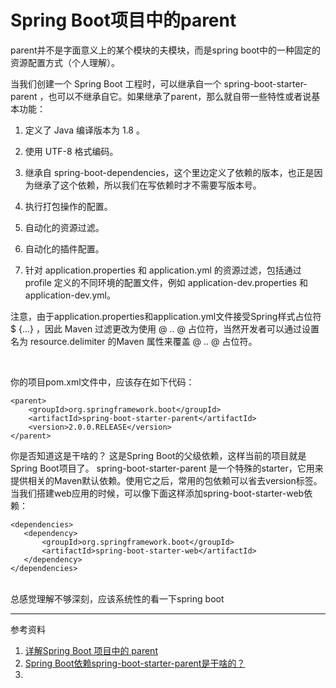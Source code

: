 # Spring Boot项目中的parent

parent并不是字面意义上的某个模块的夫模块，而是spring boot中的一种固定的资源配置方式（个人理解）。

当我们创建一个 Spring Boot 工程时，可以继承自一个 spring-boot-starter-parent ，也可以不继承自它。如果继承了parent，那么就自带一些特性或者说基本功能：

1. 定义了 Java 编译版本为 1.8 。

2. 使用 UTF-8 格式编码。

3. 继承自 spring-boot-dependencies，这个里边定义了依赖的版本，也正是因为继承了这个依赖，所以我们在写依赖时才不需要写版本号。

4. 执行打包操作的配置。

5. 自动化的资源过滤。

6. 自动化的插件配置。

7. 针对 application.properties 和 application.yml 的资源过滤，包括通过 profile 定义的不同环境的配置文件，例如 application-dev.properties 和 application-dev.yml。

注意，由于application.properties和application.yml文件接受Spring样式占位符 $ {...} ，因此 Maven 过滤更改为使用 @ .. @ 占位符，当然开发者可以通过设置名为 resource.delimiter 的Maven 属性来覆盖 @ .. @ 占位符。

<br>

你的项目pom.xml文件中，应该存在如下代码：

```
<parent>
    <groupId>org.springframework.boot</groupId>
    <artifactId>spring-boot-starter-parent</artifactId>
    <version>2.0.0.RELEASE</version>
</parent>
```

你是否知道这是干啥的？
这是Spring Boot的父级依赖，这样当前的项目就是Spring Boot项目了。
spring-boot-starter-parent 是一个特殊的starter，它用来提供相关的Maven默认依赖。使用它之后，常用的包依赖可以省去version标签。
当我们搭建web应用的时候，可以像下面这样添加spring-boot-starter-web依赖：

```
<dependencies>
   <dependency>
       <groupId>org.springframework.boot</groupId>
       <artifactId>spring-boot-starter-web</artifactId>
   </dependency>
</dependencies>
```

<br>
总感觉理解不够深刻，应该系统性的看一下spring boot

---

参考资料

1. [详解Spring Boot 项目中的 parent](https://www.jb51.net/article/159729.htm)
2. [Spring Boot依赖spring-boot-starter-parent是干啥的？](https://blog.csdn.net/William0318/article/details/89854891)
3. 